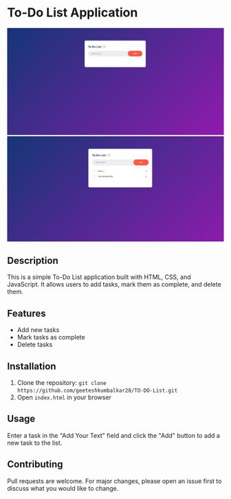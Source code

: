 # To-Do List Application
<img src="./Screenshot 2024-02-12 060141.png" >
<img src="./Screenshot 2024-02-12 060233.png" >

## Description
This is a simple To-Do List application built with HTML, CSS, and JavaScript. It allows users to add tasks, mark them as complete, and delete them.

## Features
- Add new tasks
- Mark tasks as complete
- Delete tasks

## Installation
1. Clone the repository: `git clone https://github.com/geeteshkumbalkar28/TO-DO-List.git`
2. Open `index.html` in your browser

## Usage
Enter a task in the "Add Your Text" field and click the "Add" button to add a new task to the list.

## Contributing
Pull requests are welcome. For major changes, please open an issue first to discuss what you would like to change.

